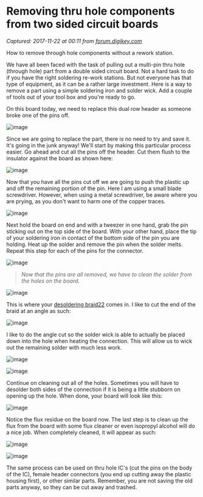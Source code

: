 # Removing thru hole components from two sided circuit boards

_Captured: 2017-11-22 at 00:11 from [forum.digikey.com](https://forum.digikey.com/t/removing-thru-hole-components-from-two-sided-circuit-boards/479?Wt.z_sm_link=twitterposts&utm_source=twitter&utm_medium=social&utm_campaign=techtips)_

How to remove through hole components without a rework station.

We have all been faced with the task of pulling out a multi-pin thru hole (through hole) part from a double sided circuit board. Not a hard task to do if you have the right soldering re-work stations. But not everyone has that type of equipment, as it can be a rather large investment. Here is a way to remove a part using a simple soldering iron and solder wick. Add a couple of tools out of your tool box and you're ready to go.

On this board today, we need to replace this dual row header as someone broke one of the pins off.

![image](https://cdn-enterprise.discourse.org/digikey/uploads/default/original/1X/65434cff55ec94cf2bb4d8e8fc15ede85e8e20c2.jpg)

Since we are going to replace the part, there is no need to try and save it. It's going in the junk anyway! We'll start by making this particular process easier. Go ahead and cut all the pins off the header. Cut them flush to the insulator against the board as shown here:

![image](https://cdn-enterprise.discourse.org/digikey/uploads/default/optimized/1X/ec5ba6dd8039bc30c11eb91bca947dd24fe0ed1f_1_250x250.jpg)

Now that you have all the pins cut off we are going to push the plastic up and off the remaining portion of the pin. Here I am using a small blade screwdriver. However, when using a metal screwdriver, be aware where you are prying, as you don't want to harm one of the copper traces.

![image](https://cdn-enterprise.discourse.org/digikey/uploads/default/original/1X/1af6b31833c9cb074db31a711b8f76fb715e254a.jpg)

Next hold the board on end and with a tweezer in one hand, grab the pin sticking out on the top side of the board. With your other hand, place the tip of your soldering iron in contact of the bottom side of the pin you are holding. Heat up the solder and remove the pin when the solder melts. Repeat this step for each of the pins for the connector.

![image](https://cdn-enterprise.discourse.org/digikey/uploads/default/optimized/1X/6f98efe1c932cabe1dd44ce0d30f292014f8ee67_1_275x250.jpg)

> _Now that the pins are all removed, we have to clean the solder from the holes on the board._

![image](https://cdn-enterprise.discourse.org/digikey/uploads/default/original/1X/4493e5345e1b00e7080befa3fc4e48d63a1201d7.jpg)

This is where your [desoldering braid22](https://www.digikey.com/short/315rv3) comes in. I like to cut the end of the braid at an angle as such:

![image](https://cdn-enterprise.discourse.org/digikey/uploads/default/optimized/1X/667922d63a3ef615218d3467e8e25223220855f2_1_275x250.jpg)

I like to do the angle cut so the solder wick is able to actually be placed down into the hole when heating the connection. This will allow us to wick out the remaining solder with much less work.

![image](https://cdn-enterprise.discourse.org/digikey/uploads/default/original/1X/2020c78e7087f76895e4a8a464598311c640511a.jpg)

![image](https://cdn-enterprise.discourse.org/digikey/uploads/default/original/1X/a452eb3d2dafe235eb3d151077402ead987e1bdd.jpg)

Continue on cleaning out all of the holes. Sometimes you will have to desolder both sides of the connection if it is being a little stubborn on opening up the hole. When done, your board will look like this:

![image](https://cdn-enterprise.discourse.org/digikey/uploads/default/original/1X/b6fed31ea02a1255cc3758d3090d3bdcbfa7124d.jpg)

Notice the flux residue on the board now. The last step is to clean up the flux from the board with some flux cleaner or even isopropyl alcohol will do a nice job. When completely cleaned, it will appear as such:

![image](https://cdn-enterprise.discourse.org/digikey/uploads/default/original/1X/e6ad3ed368271d067994c7e6bc96ba299472f959.jpg)

![image](https://cdn-enterprise.discourse.org/digikey/uploads/default/original/1X/4f745d10a9207a0e1d22728a8fefdc0db2800e99.jpg)

The same process can be used on thru hole IC's (cut the pins on the body of the IC), female header connectors (you end up cutting away the plastic housing first), or other similar parts. Remember, you are not saving the old parts anyway, so they can be cut away and trashed.
